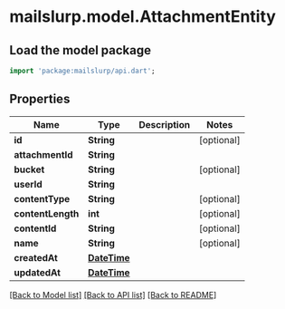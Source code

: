 # mailslurp.model.AttachmentEntity

## Load the model package
```dart
import 'package:mailslurp/api.dart';
```

## Properties
Name | Type | Description | Notes
------------ | ------------- | ------------- | -------------
**id** | **String** |  | [optional] 
**attachmentId** | **String** |  | 
**bucket** | **String** |  | [optional] 
**userId** | **String** |  | 
**contentType** | **String** |  | [optional] 
**contentLength** | **int** |  | [optional] 
**contentId** | **String** |  | [optional] 
**name** | **String** |  | [optional] 
**createdAt** | [**DateTime**](DateTime) |  | 
**updatedAt** | [**DateTime**](DateTime) |  | 

[[Back to Model list]](../README#documentation-for-models) [[Back to API list]](../README#documentation-for-api-endpoints) [[Back to README]](../README)


